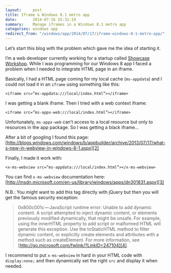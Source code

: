 ```yaml
---
layout:     post
title: Iframe & Windows 8.1 metro app
date:       2014-07-16 15:31:19
summary:    Manage iframes in a Windows 8.1 metro app
categories: windows app
redirect_from: "/windows/app/2014/07/17/iframe-windows-8-1-metro-app/"
---
```


Let’s start this blog with the problem which gave me the idea of starting it.

I’m a web developer currently working for a startup called [Showcase Workshop][1]. While I was programming for our Windows 8 app I faced a problem when I needed to integrate HTML page in an iframe.

Basically, I had a HTML page coming for my local cache (`ms-appdata`) and I could not load it in an `iframe` using something like this:

`<iframe src=”ms-appdata:///local/index.html”></iframe>`

I was getting a blank iframe. Then I tried with a web context iframe:

`<iframe src=”ms-appx-web:///local/index.html”></iframe>`

Unfortunately, `ms-appx-web` can’t access to a local resource but only to resources in the app package. So I was getting a black iframe…

After a bit of googling I found this page: [http://blogs.windows.com/windows/b/appbuilder/archive/2013/07/17/what-s-new-in-webview-in-windows-8-1.aspx][2]

Finally, I made it work with:

`<x-ms-webview src=”ms-appdata:///local/index.html”></x-ms-webview>`

You can find `x-ms-webview` documentation here: [http://msdn.microsoft.com/en-us/library/windows/apps/dn301831.aspx][3]

N.B.: You might want to add this tag directly with jQuery but then you will get the famous security exception:

> 0x800c001c — JavaScript runtime error:
> Unable to add dynamic content. A
> script attempted to inject dynamic
> content, or elements previously
> modified dynamically, that might be
> unsafe. For example, using the
> innerHTML property to add script or
> malformed HTML will generate this
> exception. Use the toStaticHTML method
> to filter dynamic content, or
> explicitly create elements and
> attributes with a method such as
> createElement. For more information,
> see
> [http://go.microsoft.com/fwlink/?LinkID=247104][4].

I recommend to put `x-ms-webview` in hard in your HTML code with `display:none;` and then dynamically set the right `src` and display it when needed.


  [1]: http://www.showcaseworkshop.com
  [2]: http://blogs.windows.com/windows/b/appbuilder/archive/2013/07/17/what-s-new-in-webview-in-windows-8-1.aspx
  [3]: http://msdn.microsoft.com/en-us/library/windows/apps/dn301831.aspx
  [4]: http://go.microsoft.com/fwlink/?LinkID=247104